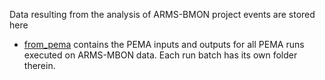 Data resulting from the analysis of ARMS-BMON project events are stored here
* [from_pema](https://github.com/arms-mbon/data_workspace/tree/main/analysis_data/from_pema) contains the PEMA inputs and outputs for all PEMA runs executed on ARMS-MBON data. Each run batch has its own folder therein.  


